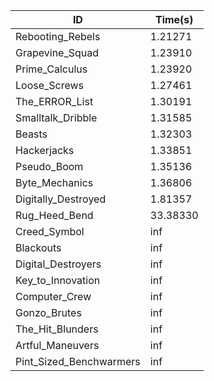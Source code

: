 |ID|Time(s)|
|-|-|
|Rebooting_Rebels|1.21271|
|Grapevine_Squad|1.23910|
|Prime_Calculus|1.23920|
|Loose_Screws|1.27461|
|The_ERROR_List|1.30191|
|Smalltalk_Dribble|1.31585|
|Beasts|1.32303|
|Hackerjacks|1.33851|
|Pseudo_Boom|1.35136|
|Byte_Mechanics|1.36806|
|Digitally_Destroyed|1.81357|
|Rug_Heed_Bend|33.38330|
|Creed_Symbol|inf|
|Blackouts|inf|
|Digital_Destroyers|inf|
|Key_to_Innovation|inf|
|Computer_Crew|inf|
|Gonzo_Brutes|inf|
|The_Hit_Blunders|inf|
|Artful_Maneuvers|inf|
|Pint_Sized_Benchwarmers|inf|
